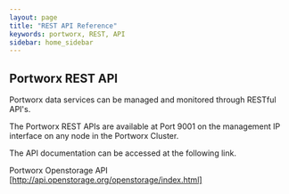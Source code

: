 ```yaml
---
layout: page
title: "REST API Reference"
keywords: portworx, REST, API
sidebar: home_sidebar
---
```


## Portworx REST API

Portworx data services can be managed and monitored through RESTful API's.

The Portworx REST APIs are available at Port 9001 on the management IP interface on any node in the Portworx Cluster.

The API documentation can be accessed at the following link.

Portworx Openstorage API [http://api.openstorage.org/openstorage/index.html]

